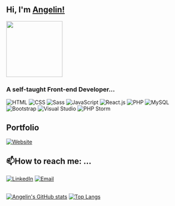 ## Hi, I'm [Angelin!](https://dan-angelin.com)
<img src="https://i.imgur.com/U6HWF6r.gif" height="150px" />
<h3>A self-taught Front-end Developer...</h3> 


![HTML](https://img.shields.io/badge/-HTML5-%232c3e50?style=for-the-badge&logo=html5)
![CSS](https://img.shields.io/badge/-CSS-%232c3e50?style=for-the-badge&logo=css3)
![Sass](https://img.shields.io/badge/Sass-%232c3e50?style=for-the-badge&logo=sass)
![JavaScript](https://img.shields.io/badge/-JavaScript-%232c3e50?style=for-the-badge&logo=javascript)
![React.js](https://img.shields.io/badge/-React.js-%232c3e50?style=for-the-badge&logo=react)
![PHP](https://img.shields.io/badge/-PHP-%232c3e50?style=for-the-badge&logo=php)
![MySQL](https://img.shields.io/badge/-MySQL-%232c3e50?style=for-the-badge&logo=mysql&logoColor=white)
![Bootstrap](https://img.shields.io/badge/-Bootstrap-%232c3e50?style=for-the-badge&logo=Bootstrap)
![Visual Studio](https://img.shields.io/badge/-Visual_Studio_Code-%232c3e50?style=for-the-badge&logo=visual%20studio%20code)
![PHP Storm](https://img.shields.io/badge/-PHP%20Storm-%232c3e50?style=for-the-badge&logo=phpstorm)

## Portfolio
<a href="https://dan-angelin.com/"><img alt="Website" src="https://img.shields.io/badge/www.dan--angelin.com-%232C5263?style=for-the-badge&logo=google-chrome"></a>

## 📫How to reach me: ...
<a href="https://www.linkedin.com/in/angelindan/"><img alt="LinkedIn" src="https://img.shields.io/badge/angelindan-blue?style=flat-square&logo=linkedin"></a>
<a href="mailto:dan.angelin@hotmail.com"><img alt="Email" src="https://img.shields.io/badge/dan.angelin@hotmail.com-B23121?style=flat-square&logo=gmail"></a>
<br><br>

[![Angelin's GitHub stats](https://github-readme-stats.vercel.app/api?username=DanAngelin&show_icons=true&count_private=true&theme=radical)](https://github.com/DanAngelin/github-readme-stats)
[![Top Langs](https://github-readme-stats.vercel.app/api/top-langs/?username=DanAngelin&layout=compact)](https://github.com/anuraghazra/github-readme-stats)

<!--
**DanAngelin/DanAngelin** is a ✨ _special_ ✨ repository because its `README.md` (this file) appears on your GitHub profile.

Here are some ideas to get you started:

- 🔭 I’m currently working on ...
- 🌱 I’m currently learning ...
- 👯 I’m looking to collaborate on ...
- 🤔 I’m looking for help with ...
- 💬 Ask me about ...
- 📫 How to reach me: ...
- 😄 Pronouns: ...
- ⚡ Fun fact: ...
-->
